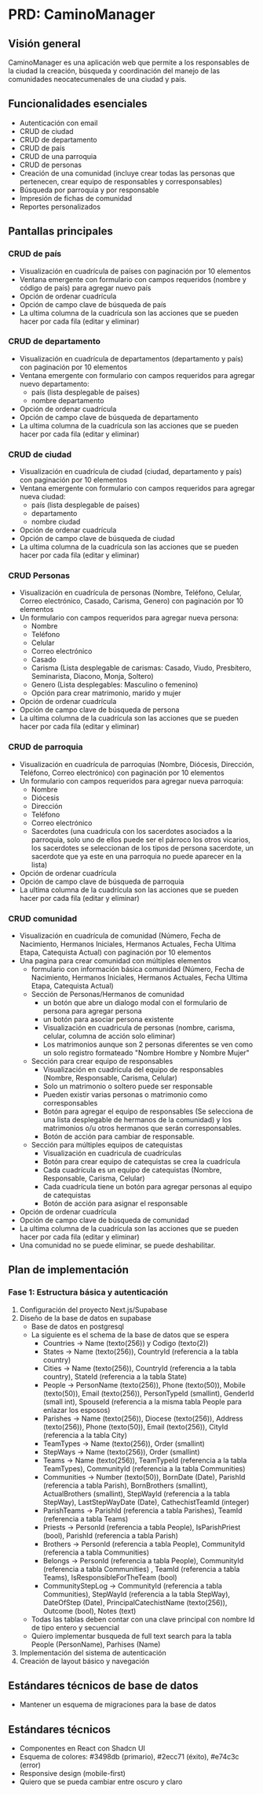 # PRD: CaminoManager
## Visión general 
CaminoManager es una aplicación web que permite a los responsables de la ciudad la creación, búsqueda y coordinación del manejo de las comunidades neocatecumenales de una ciudad y país.

## Funcionalidades esenciales 
- Autenticación con email
- CRUD de ciudad
- CRUD de departamento
- CRUD de país
- CRUD de una parroquia
- CRUD de personas
- Creación de una comunidad (incluye crear todas las personas que pertenecen, crear equipo de responsables y corresponsables)
- Búsqueda por parroquia y por responsable
- Impresión de fichas de comunidad
- Reportes personalizados
  
## Pantallas principales

### CRUD de país
- Visualización en cuadrícula de países con paginación por 10 elementos
- Ventana emergente con formulario con campos requeridos (nombre y código de país) para agregar nuevo país
- Opción de ordenar cuadrícula
- Opción de campo clave de búsqueda de país
- La ultima columna de la cuadrícula son las acciones que se pueden hacer por cada fila (editar y eliminar)

### CRUD de departamento
- Visualización en cuadrícula de departamentos (departamento y país) con paginación por 10 elementos
- Ventana emergente con formulario con campos requeridos para agregar nuevo departamento:
  - país (lista desplegable de países)
  - nombre departamento
- Opción de ordenar cuadrícula
- Opción de campo clave de búsqueda de departamento
- La ultima columna de la cuadrícula son las acciones que se pueden hacer por cada fila (editar y eliminar)

### CRUD de ciudad
- Visualización en cuadrícula de ciudad (ciudad, departamento y país) con paginación por 10 elementos
- Ventana emergente con formulario con campos requeridos para agregar nueva ciudad:
  - país (lista desplegable de países)
  - departamento
  - nombre ciudad
- Opción de ordenar cuadrícula
- Opción de campo clave de búsqueda de ciudad
- La ultima columna de la cuadrícula son las acciones que se pueden hacer por cada fila (editar y eliminar)

### CRUD Personas
- Visualización en cuadrícula de personas (Nombre, Teléfono, Celular, Correo electrónico, Casado, Carisma, Genero) con paginación por 10 elementos
- Un formulario con campos requeridos para agregar nueva persona:
  - Nombre
  - Teléfono
  - Celular
  - Correo electrónico
  - Casado
  - Carisma (Lista desplegable de carismas: Casado, Viudo, Presbítero, Seminarista, Diacono, Monja, Soltero)
  - Genero (Lista desplegables: Masculino o femenino)
  - Opción para crear matrimonio, marido y mujer
- Opción de ordenar cuadrícula
- Opción de campo clave de búsqueda de persona
- La ultima columna de la cuadrícula son las acciones que se pueden hacer por cada fila (editar y eliminar)

### CRUD de parroquia
- Visualización en cuadrícula de parroquias (Nombre, Diócesis, Dirección, Teléfono, Correo electrónico) con paginación por 10 elementos
- Un formulario con campos requeridos para agregar nueva parroquia:
  - Nombre
  - Diócesis
  - Dirección
  - Teléfono
  - Correo electrónico  
  - Sacerdotes (una cuadricula con los sacerdotes asociados a la parroquia, solo uno de ellos puede ser el párroco los otros vicarios, los sacerdotes se seleccionan de los tipos de persona sacerdote, un sacerdote que ya este en una parroquia no puede aparecer en la lista)
- Opción de ordenar cuadrícula
- Opción de campo clave de búsqueda de parroquia
- La ultima columna de la cuadrícula son las acciones que se pueden hacer por cada fila (editar y eliminar)

### CRUD comunidad
- Visualización en cuadrícula de comunidad (Número, Fecha de Nacimiento, Hermanos Iniciales, Hermanos Actuales, Fecha Ultima Etapa, Catequista Actual) con paginación por 10 elementos
- Una pagina para crear comunidad con múltiples elementos
  - formulario con información básica comunidad (Número, Fecha de Nacimiento, Hermanos Iniciales, Hermanos Actuales, Fecha Ultima Etapa, Catequista Actual)
  - Sección de Personas/Hermanos de comunidad
    - un botón que abre un dialogo modal con el formulario de persona para agregar persona
    - un botón para asociar persona existente
    - Visualización en cuadricula de personas (nombre, carisma, celular, columna de acción solo eliminar) 
    - Los matrimonios aunque son 2 personas diferentes se ven como un solo registro formateado "Nombre Hombre y Nombre Mujer"
  - Sección para crear equipo de responsables
    - Visualización en cuadrícula del equipo de responsables (Nombre, Responsable, Carisma, Celular)
    - Solo un matrimonio o soltero puede ser responsable
    - Pueden existir varias personas o matrimonio como corresponsables
    - Botón para agregar el equipo de responsables (Se selecciona de una lista desplegable de hermanos de la comunidad) y los matrimonios o/u otros hermanos que serán corresponsables.
    - Botón de acción para cambiar de responsable.
  - Sección para múltiples equipos de catequistas
    - Visualización en cuadricula de cuadrículas
    - Botón para crear equipo de catequistas se crea la cuadrícula
    - Cada cuadrícula es un equipo de catequistas (Nombre, Responsable, Carisma, Celular)
    - Cada cuadrícula tiene un botón para agregar personas al equipo de catequistas
    - Botón de acción para asignar el responsable
- Opción de ordenar cuadrícula
- Opción de campo clave de búsqueda de comunidad
- La ultima columna de la cuadrícula son las acciones que se pueden hacer por cada fila (editar y eliminar)
- Una comunidad no se puede eliminar, se puede deshabilitar.

## Plan de implementación

### Fase 1: Estructura básica y autenticación 
1. Configuración del proyecto Next.js/Supabase 
2. Diseño de la base de datos en supabase 
   - Base de datos en postgresql
   - La siguiente es el schema de la base de datos que se espera
     - Countries -> Name (texto(256))  y Codigo (texto(2))
     - States -> Name (texto(256)), CountryId (referencia a la tabla country)
     - Cities -> Name (texto(256)), CountryId (referencia a la tabla country), StateId (referencia a la tabla State) 
     - People -> PersonName (texto(256)), Phone (texto(50)), Mobile (texto(50)), Email (texto(256)), PersonTypeId (smallint), GenderId (small int), SpouseId (referencia a la misma tabla People para enlazar los esposos)
     - Parishes -> Name (texto(256)), Diocese (texto(256)), Address (texto(256)), Phone (texto(50)), Email (texto(256)), CityId (referencia a la tabla City)
     - TeamTypes -> Name (texto(256)), Order (smallint)
     - StepWays -> Name (texto(256)), Order (smallint)
     - Teams -> Name (texto(256)), TeamTypeId (referencia a la tabla TeamTypes), CommunityId (referencia a la tabla Communities)        
     - Communities -> Number (texto(50)), BornDate (Date), ParishId (referencia a tabla Parish), BornBrothers (smallint), ActualBrothers (smallint), StepWayId (referencia a la tabla StepWay), LastStepWayDate (Date), CathechistTeamId (integer)
     - ParishTeams -> ParishId (referencia a tabla Parishes), TeamId (referencia a tabla Teams)
     - Priests -> PersonId (referencia a tabla People), IsParishPriest (bool), ParishId (referencia a tabla Parish)
     - Brothers -> PersonId (referencia a tabla People), CommunityId (referencia a tabla Communities) 
     - Belongs -> PersonId (referencia a tabla People), CommunityId (referencia a tabla Communities) , TeamId (referencia a tabla Teams), IsResponsibleForTheTeam (bool)
     - CommunityStepLog -> CommunityId (referencia a tabla Communities), StepWayId (referencia a la tabla StepWay), DateOfStep (Date), PrincipalCatechistName (texto(256)), Outcome (bool), Notes (text)
   - Todas las tablas deben contar con una clave principal con nombre Id de tipo entero y secuencial
   - Quiero implementar busqueda de full text search para la tabla People (PersonName), Parhises (Name)
3. Implementación del sistema de autenticación 
4. Creación de layout básico y navegación


## Estándares técnicos de base de datos
- Mantener un esquema de migraciones para la base de datos

## Estándares técnicos 
- Componentes en React con Shadcn UI
- Esquema de colores: #3498db (primario), #2ecc71 (éxito), #e74c3c (error) 
- Responsive design (mobile-first)
- Quiero que se pueda cambiar entre oscuro y claro


